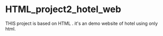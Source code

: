 # HTML_project2_hotel_web
THIS project is based on HTML . it's an demo website of hotel using only html.
